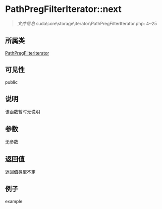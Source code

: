 # PathPregFilterIterator::next

> *文件信息* suda\core\storage\iterator\PathPregFilterIterator.php: 4~25
## 所属类 

[PathPregFilterIterator](../PathPregFilterIterator.md)

## 可见性

  public  
## 说明

该函数暂时无说明

## 参数

无参数

## 返回值
返回值类型不定

## 例子

example
